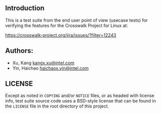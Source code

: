 ## Introduction

This is a test suite from the end user point of view (usecase tests) for
verifying the features for the Crosswalk Project for Linux at:

https://crosswalk-project.org/jira/issues/?filter=12243

## Authors:

* Xu, Kang <kangx.xu@intel.com>
* Yin, Haichao <haichaox.yin@intel.com>

## LICENSE

Except as noted in `COPYING` and/or `NOTICE` files, or as headed with license
info, test suite source code uses a BSD-style license that can be found in the
`LICENSE` file in the root directory of this project.

